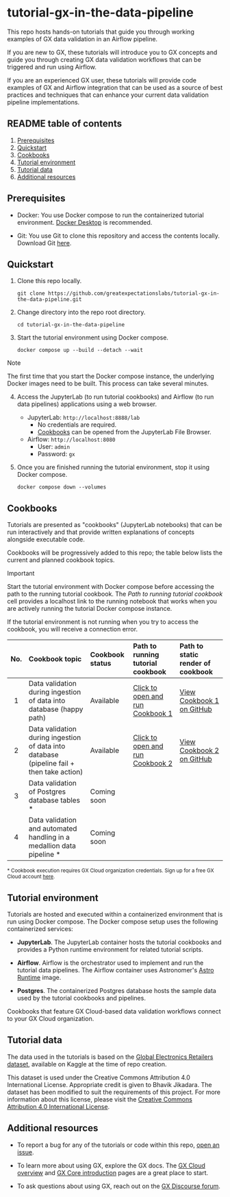 # tutorial-gx-in-the-data-pipeline
This repo hosts hands-on tutorials that guide you through working examples of GX data validation in an Airflow pipeline.

If you are new to GX, these tutorials will introduce you to GX concepts and guide you through creating GX data validation workflows that can be triggered and run using Airflow.

If you are an experienced GX user, these tutorials will provide code examples of GX and Airflow integration that can be used as a source of best practices and techniques that can enhance your current data validation pipeline implementations.

## README table of contents
1. [Prerequisites](#prerequisites)
1. [Quickstart](#quickstart)
1. [Cookbooks](#cookbooks)
1. [Tutorial environment](#tutorial-environment)
1. [Tutorial data](#tutorial-data)
1. [Additional resources](#additional-resources)

## Prerequisites
* Docker: You use Docker compose to run the containerized tutorial environment. [Docker Desktop](https://www.docker.com/products/docker-desktop/) is recommended.

* Git: You use Git to clone this repository and access the contents locally. Download Git [here](https://git-scm.com/downloads).

## Quickstart
1. Clone this repo locally.
    ```
    git clone https://github.com/greatexpectationslabs/tutorial-gx-in-the-data-pipeline.git
    ```

2. Change directory into the repo root directory.
   ```
   cd tutorial-gx-in-the-data-pipeline
   ```

3. Start the tutorial environment using Docker compose.
   ```
   docker compose up --build --detach --wait
   ```

> [!NOTE]
> The first time that you start the Docker compose instance, the underlying Docker images need to be built. This process can take several minutes.

4. Access the JupyterLab (to run tutorial cookbooks) and Airflow (to run data pipelines) applications using a web browser.
   * JupyterLab: `http://localhost:8888/lab`
     * No credentials are required.
     * [Cookbooks](#cookbooks) can be opened from the JupyterLab File Browser.
   * Airflow: `http://localhost:8080`
     * User: `admin`
     * Password: `gx`

5. Once you are finished running the tutorial environment, stop it using Docker compose.
   ```
   docker compose down --volumes
   ```

## Cookbooks

Tutorials are presented as "cookbooks" (JupyterLab notebooks) that can be run interactively and that provide written explanations of concepts alongside executable code.

Cookbooks will be progressively added to this repo; the table below lists the current and planned cookbook topics.

> [!IMPORTANT]
> Start the tutorial environment with Docker compose before accessing the path to the running tutorial cookbook. The *Path to running tutorial cookbook* cell provides a localhost link to the running notebook that works when you are actively running the tutorial Docker compose instance.
>
> If the tutorial environment is not running when you try to access the cookbook, you will receive a connection error.

| No. | Cookbook topic | Cookbook status | Path to running tutorial cookbook | Path to static render of cookbook |
| :--: | :-- | :-- | :-- | :-- |
| 1 | Data validation during ingestion of data into database (happy path) | Available | [Click to open and run Cookbook 1](http://localhost:8888/lab/tree/Cookbook_1_Validate_data_during_ingestion_happy_path.ipynb) | [View Cookbook 1 on GitHub](cookbooks/Cookbook_1_Validate_data_during_ingestion_happy_path.ipynb) |
| 2 | Data validation during ingestion of data into database (pipeline fail + then take action) | Available | [Click to open and run Cookbook 2](http://localhost:8888/lab/tree/Cookbook_2_Validate_data_during_ingestion_take_action_on_failures.ipynb) | [View Cookbook 2 on GitHub](cookbooks/Cookbook_2_Validate_data_during_ingestion_take_action_on_failures.ipynb) |
| 3 | Data validation of Postgres database tables \* | Coming soon | | |
 | 4 | Data validation and automated handling in a medallion data pipeline \* | Coming soon | | |

<sup>\* Cookbook execution requires GX Cloud organization credentials. Sign up for a free GX Cloud account [here](https://hubs.ly/Q02TyCZS0).</sup>

## Tutorial environment
Tutorials are hosted and executed within a containerized environment that is run using Docker compose. The Docker compose setup uses the following containerized services:

* **JupyterLab**. The JupyterLab container hosts the tutorial cookbooks and provides a Python runtime environment for related tutorial scripts.

* **Airflow**. Airflow is the orchestrator used to implement and run the tutorial data pipelines. The Airflow container uses Astronomer's [Astro Runtime](https://www.astronomer.io/docs/astro/runtime-image-architecture#image-types) image.

* **Postgres**. The containerized Postgres database hosts the sample data used by the tutorial cookbooks and pipelines.

Cookbooks that feature GX Cloud-based data validation workflows connect to your GX Cloud organization.

## Tutorial data

The data used in the tutorials is based on the [Global Electronics Retailers
dataset](https://www.kaggle.com/datasets/bhavikjikadara/global-electronics-retailers/data), available on Kaggle at the time of repo creation.

This dataset is used under the Creative Commons Attribution 4.0 International License. Appropriate credit is given to Bhavik Jikadara. The dataset has been modified to suit the requirements of this project. For more information about this license, please visit the [Creative Commons Attribution 4.0 International License](https://creativecommons.org/licenses/by/4.0/).

## Additional resources

* To report a bug for any of the tutorials or code within this repo, [open an issue](https://github.com/greatexpectationslabs/tutorial-gx-in-the-data-pipeline/issues/new).

* To learn more about using GX, explore the GX docs. The [GX Cloud overview](https://docs.greatexpectations.io/docs/cloud/overview/gx_cloud_overview) and [GX Core introduction](https://docs.greatexpectations.io/docs/core/introduction/) pages are a great place to start.

* To ask questions about using GX, reach out on the [GX Discourse forum](https://discourse.greatexpectations.io/).
